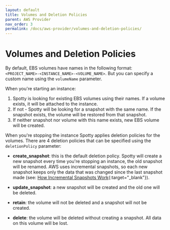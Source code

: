 ```yaml
---
layout: default
title: Volumes and Deletion Policies
parent: AWS Provider
nav_order: 3
permalink: /docs/aws-provider/volumes-and-deletion-policies/
---
```


# Volumes and Deletion Policies

By default, EBS volumes have names in the following format: `<PROJECT_NAME>-<INSTANCE_NAME>-<VOLUME_NAME>`.
But you can specify a custom name using the `volumeName` parameter. 

When you're starting an instance:
1. Spotty is looking for existing EBS volumes using their names. If a volume exists, it will be attached to the 
instance.
2. If not - Spotty will be looking for a snapshot with the same name. If the snapshot exists, the volume will be 
restored from that snapshot.
3. If neither snapshot nor volume with this name exists, new EBS volume will be created. 

When you're stopping the instance Spotty applies deletion policies for the volumes. There are 4 deletion policies that 
can be specified using the `deletionPolicy` parameter:

- __create_snapshot__: this is the default deletion policy. Spotty will create a new snapshot every time you're 
stopping an instance, the old snapshot will be renamed. AWS uses incremental snapshots, so each new snapshot keeps 
only the data that was changed since the last snapshot made (see: 
[How Incremental Snapshots Work](https://docs.aws.amazon.com/AWSEC2/latest/UserGuide/EBSSnapshots.html#how_snapshots_work){:target="_blank"}).

- __update_snapshot__: a new snapshot will be created and the old one will be deleted.

- __retain__: the volume will not be deleted and a snapshot will not be created.

- __delete__: the volume will be deleted without creating a snapshot. All data on this volume will be lost.

